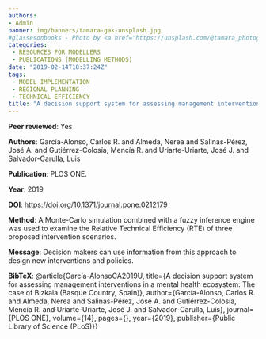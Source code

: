 ```yaml
---
authors:
- Admin
banner: img/banners/tamara-gak-unsplash.jpg
#glassesonbooks - Photo by <a href="https://unsplash.com/@tamara_photography?utm_source=unsplash&utm_medium=referral&utm_content=creditCopyText">Tamara Gak</a> on <a href="https://unsplash.com/s/photos/publication?utm_source=unsplash&utm_mediu
categories:
 - RESOURCES FOR MODELLERS
 - PUBLICATIONS (MODELLING METHODS)
date: "2019-02-14T18:37:24Z"
tags:
 - MODEL IMPLEMENTATION
 - REGIONAL PLANNING
 - TECHNICAL EFFICIENCY
title: "A decision support system for assessing management interventions in a mental health ecosystem: The case of Bizkaia (Basque Country, Spain)"
---
```


**Peer reviewed**: Yes

**Authors**: García-Alonso, Carlos R. and Almeda, Nerea and Salinas-Pérez, José A. and Gutiérrez-Colosía, Mencía R. and Uriarte-Uriarte, José J. and Salvador-Carulla, Luis

**Publication**: PLOS ONE.

**Year**: 2019 

**DOI**: https://doi.org/10.1371/journal.pone.0212179

**Method**: A Monte-Carlo simulation combined with a fuzzy inference engine was used to examine the Relative Technical Efficiency (RTE) of three proposed intervention scenarios.

**Message**: Decision makers can use information from this approach to design new interventions and policies.

**BibTeX**: @article{García-AlonsoCA2019U, title={A decision support system for assessing management interventions in a mental health ecosystem: The case of Bizkaia (Basque Country, Spain)}, author={García-Alonso, Carlos R. and Almeda, Nerea and Salinas-Pérez, José A. and Gutiérrez-Colosía, Mencía R. and Uriarte-Uriarte, José J. and Salvador-Carulla, Luis}, journal={PLOS ONE}, volume={14}, pages={}, year={2019}, publisher={Public Library of Science (PLoS)}}
